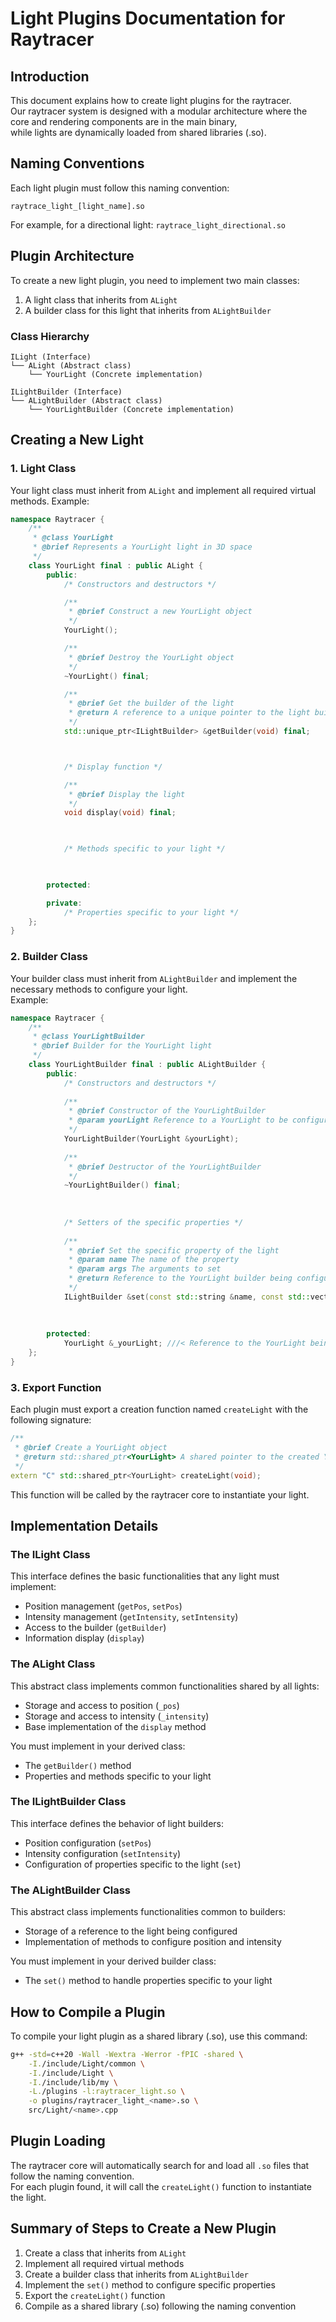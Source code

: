 # Light Plugins Documentation for Raytracer

## Introduction

This document explains how to create light plugins for the raytracer.  
Our raytracer system is designed with a modular architecture where the core and rendering components are in the main binary,  
while lights are dynamically loaded from shared libraries (.so).



## Naming Conventions

Each light plugin must follow this naming convention:
```
raytrace_light_[light_name].so
```
For example, for a directional light: `raytrace_light_directional.so`



## Plugin Architecture

To create a new light plugin, you need to implement two main classes:
1. A light class that inherits from `ALight`
2. A builder class for this light that inherits from `ALightBuilder`


### Class Hierarchy

```
ILight (Interface)
└── ALight (Abstract class)
    └── YourLight (Concrete implementation)

ILightBuilder (Interface)
└── ALightBuilder (Abstract class)
    └── YourLightBuilder (Concrete implementation)
```



## Creating a New Light

### 1. Light Class

Your light class must inherit from `ALight` and implement all required virtual methods.
Example:
```cpp
namespace Raytracer {
    /**
     * @class YourLight
     * @brief Represents a YourLight light in 3D space
     */
    class YourLight final : public ALight {
        public:
            /* Constructors and destructors */

            /**
             * @brief Construct a new YourLight object
             */
            YourLight();

            /**
             * @brief Destroy the YourLight object
             */
            ~YourLight() final;

            /**
             * @brief Get the builder of the light
             * @return A reference to a unique pointer to the light builder
             */
            std::unique_ptr<ILightBuilder> &getBuilder(void) final;



            /* Display function */

            /**
             * @brief Display the light
             */
            void display(void) final;

            

            /* Methods specific to your light */

            

        protected:

        private:
            /* Properties specific to your light */
    };
}
```


### 2. Builder Class

Your builder class must inherit from `ALightBuilder` and implement the necessary methods to configure your light.  
Example:
```cpp
namespace Raytracer {
    /**
     * @class YourLightBuilder
     * @brief Builder for the YourLight light
     */
    class YourLightBuilder final : public ALightBuilder {
        public:
            /* Constructors and destructors */
            
            /**
             * @brief Constructor of the YourLightBuilder
             * @param yourLight Reference to a YourLight to be configured
             */
            YourLightBuilder(YourLight &yourLight);
            
            /**
             * @brief Destructor of the YourLightBuilder
             */
            ~YourLightBuilder() final;
            
            
            
            /* Setters of the specific properties */
            
            /**
             * @brief Set the specific property of the light
             * @param name The name of the property
             * @param args The arguments to set
             * @return Reference to the YourLight builder being configured
             */
            ILightBuilder &set(const std::string &name, const std::vector<std::string> &args) final;
        
        
        
        protected:
            YourLight &_yourLight; ///< Reference to the YourLight being configured
    };
}
```


### 3. Export Function

Each plugin must export a creation function named `createLight` with the following signature:
```cpp
/**
 * @brief Create a YourLight object
 * @return std::shared_ptr<YourLight> A shared pointer to the created YourLight object
 */
extern "C" std::shared_ptr<YourLight> createLight(void);
```
This function will be called by the raytracer core to instantiate your light.



## Implementation Details

### The ILight Class

This interface defines the basic functionalities that any light must implement:
- Position management (`getPos`, `setPos`)
- Intensity management (`getIntensity`, `setIntensity`)
- Access to the builder (`getBuilder`)
- Information display (`display`)


### The ALight Class

This abstract class implements common functionalities shared by all lights:
- Storage and access to position (`_pos`)
- Storage and access to intensity (`_intensity`)
- Base implementation of the `display` method

You must implement in your derived class:
- The `getBuilder()` method
- Properties and methods specific to your light


### The ILightBuilder Class

This interface defines the behavior of light builders:
- Position configuration (`setPos`)
- Intensity configuration (`setIntensity`)
- Configuration of properties specific to the light (`set`)


### The ALightBuilder Class

This abstract class implements functionalities common to builders:
- Storage of a reference to the light being configured
- Implementation of methods to configure position and intensity

You must implement in your derived builder class:
- The `set()` method to handle properties specific to your light



## How to Compile a Plugin

To compile your light plugin as a shared library (.so), use this command:
```bash
g++ -std=c++20 -Wall -Wextra -Werror -fPIC -shared \
    -I./include/Light/common \
    -I./include/Light \
    -I./include/lib/my \
    -L./plugins -l:raytracer_light.so \
    -o plugins/raytracer_light_<name>.so \
    src/Light/<name>.cpp
```



## Plugin Loading

The raytracer core will automatically search for and load all `.so` files that follow the naming convention.  
For each plugin found, it will call the `createLight()` function to instantiate the light.



## Summary of Steps to Create a New Plugin

1. Create a class that inherits from `ALight`
2. Implement all required virtual methods
3. Create a builder class that inherits from `ALightBuilder`
4. Implement the `set()` method to configure specific properties
5. Export the `createLight()` function
6. Compile as a shared library (.so) following the naming convention

